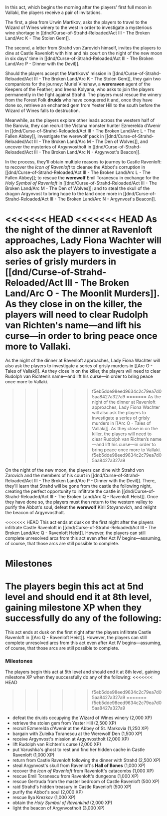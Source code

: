In this act, which begins the morning after the players' first full moon in Vallaki, the players receive a pair of invitations.

The first, a plea from Urwin Martikov, asks the players to travel to the Wizard of Wines winery to the west in order to investigate a mysterious wine shortage in [[dnd/Curse-of-Strahd-Reloaded/Act III - The Broken Land/Arc K - The Stolen Gem]].

The second, a letter from Strahd von Zarovich himself, invites the players to dine at Castle Ravenloft with him and his court on the night of the new moon in six days' time in [[dnd/Curse-of-Strahd-Reloaded/Act III - The Broken Land/Arc P - Dinner with the Devil]].

Should the players accept the Martikovs' mission in [[dnd/Curse-of-Strahd-Reloaded/Act III - The Broken Land/Arc K - The Stolen Gem]], they gain two companions for the journey: Muriel Vinshaw, a **wereraven** agent of the Keepers of the Feather; and Ireena Kolyana, who asks to join the players permanently in the fight against Strahd. The players must rescue the winery from the Forest Folk **druids** who have conquered it and, once they have done so, retrieve an enchanted gem from Yester Hill to the south before the Wizard of Wines falls to destruction.

Meanwhile, as the players explore other leads across the western half of the Barovia, they can recruit the Vistana monster hunter Ezmerelda d'Avenir in [[dnd/Curse-of-Strahd-Reloaded/Act III - The Broken Land/Arc L - The Fallen Abbey]], investigate the werewolf pack in [[dnd/Curse-of-Strahd-Reloaded/Act III - The Broken Land/Arc M - The Den of Wolves]], and uncover the mysteries of Argynvostholt in [[dnd/Curse-of-Strahd-Reloaded/Act III - The Broken Land/Arc N - Argynvost's Beacon]].

In the process, they'll obtain multiple reasons to journey to Castle Ravenloft: to recover the *Icon of Ravenloft* to cleanse the Abbot's corruption in [[dnd/Curse-of-Strahd-Reloaded/Act III - The Broken Land/Arc L - The Fallen Abbey]]; to rescue the **werewolf** Emil Toranescu in exchange for the *Holy Symbol of Ravenloft* in [[dnd/Curse-of-Strahd-Reloaded/Act III - The Broken Land/Arc M - The Den of Wolves]]; and to steal the skull of the dragon Argynvost to bring hope to the land once more in [[dnd/Curse-of-Strahd-Reloaded/Act III - The Broken Land/Arc N - Argynvost's Beacon]].

<<<<<<< HEAD
<<<<<<< HEAD
As the night of the dinner at Ravenloft approaches, Lady Fiona Wachter will also ask the players to investigate a series of grisly murders in [[dnd/Curse-of-Strahd-Reloaded/Act III - The Broken Land/Arc O - The Moonlit Murders]]. As they close in on the killer, the players will need to clear Rudolph van Richten's name—and lift his curse—in order to bring peace once more to Vallaki.
=======
As the night of the dinner at Ravenloft approaches, Lady Fiona Wachter will also ask the players to investigate a series of grisly murders in [[Arc O - Tales of Vallaki]]. As they close in on the killer, the players will need to clear Rudolph van Richten’s name—and lift his curse—in order to bring peace once more to Vallaki.
>>>>>>> f5eb5dde98eed9634c2c79ea7d05aa8427a327a9
=======
As the night of the dinner at Ravenloft approaches, Lady Fiona Wachter will also ask the players to investigate a series of grisly murders in [[Arc O - Tales of Vallaki]]. As they close in on the killer, the players will need to clear Rudolph van Richten’s name—and lift his curse—in order to bring peace once more to Vallaki.
>>>>>>> f5eb5dde98eed9634c2c79ea7d05aa8427a327a9

On the night of the new moon, the players can dine with Strahd von Zarovich and the members of his court in [[dnd/Curse-of-Strahd-Reloaded/Act III - The Broken Land/Arc P - Dinner with the Devil]]. There, they'll learn that Strahd will be gone from the castle the following night, creating the perfect opportunity to infiltrate the castle in [[dnd/Curse-of-Strahd-Reloaded/Act III - The Broken Land/Arc Q - Ravenloft Heist]]. Once they have done so, the players must then return to the western valley to purify the Abbot's soul, defeat the **werewolf** Kiril Stoyanovich, and relight the beacon of Argynvostholt.

<<<<<<< HEAD
This act ends at dusk on the first night after the players infiltrate Castle Ravenloft in [[dnd/Curse-of-Strahd-Reloaded/Act III - The Broken Land/Arc Q - Ravenloft Heist]]. However, the players can still complete unresolved arcs from this act even after Act IV begins—assuming, of course, that those arcs are still possible to complete.

# Milestones
The players begin this act at 5nd level and should end it at 8th level, gaining milestone XP when they successfully do any of the following:
=======
This act ends at dusk on the first night after the players infiltrate Castle Ravenloft in [[Arc Q - Ravenloft Heist]]. However, the players can still complete unresolved arcs from this act even after Act IV begins—assuming, of course, that those arcs are still possible to complete.
### Milestones
The players begin this act at 5th level and should end it at 8th level, gaining milestone XP when they successfully do any of the following:
<<<<<<< HEAD
>>>>>>> f5eb5dde98eed9634c2c79ea7d05aa8427a327a9
=======
>>>>>>> f5eb5dde98eed9634c2c79ea7d05aa8427a327a9

* defeat the druids occupying the Wizard of Wines winery (2,000 XP)
* retrieve the stolen gem from Yester Hill (2,500 XP)
* recruit Ezmerelda d'Avenir at the Abbey of St. Markovia (1,250 XP)
* bargain with Zuleika Toranescu at the Werewolf Den (1,500 XP)
* receive Argynvost's mission at Argynvostholt (2,000 XP)
* lift Rudolph van Richten's curse (2,000 XP)
* put Varushka's ghost to rest and find her hidden cache in Castle Ravenloft (1,000 XP)
* return from Castle Ravenloft following the dinner with Strahd (2,500 XP)
* steal Argynvost's skull from Ravenloft's **Hall of Bones** (1,000 XP)
* recover the *Icon of Ravenloft* from Ravenloft's catacombs (1,000 XP)
* rescue Emil Toranescu from Ravenloft's dungeons (1,000 XP)
* rescue Gertruda from the master bedroom of Castle Ravenloft (500 XP)
* raid Strahd's hidden treasury in Castle Ravenloft (500 XP)
* purify the Abbot's soul (2,000 XP)
* rescue Ilya Krezkov (1,000 XP)
* obtain the *Holy Symbol of Ravenkind* (2,000 XP)
* light the beacon of Argynvostholt (3,000 XP)
